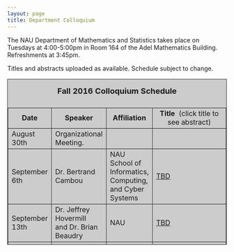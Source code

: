 ```yaml
---
layout: page
title: Department Colloquium
---
```


The NAU Department of Mathematics and Statistics takes place on Tuesdays at 4:00-5:00pm in Room 164 of the Adel Mathematics
Building. Refreshments at 3:45pm.

Titles and abstracts uploaded as available.  Schedule subject to change.  

<table width="90%" height="381" border="" align="center" bordercolor="#333333" bgcolor="#CCCCCC">
<caption>
<center>
  <p><b><font size="+1">Fall 2016 Colloquium Schedule</font></b></p>
  </center>
</caption>

<tbody>
<tr>
<td width="17%">
<center>
  <b>Date</b>
</center></td>

<td width="16%">
<center>
  <b>Speaker</b>
</center></td>

<td width="12%">
<center>
  <b>Affiliation</b>
</center></td>

<td width="55%">
<center>
  <b>Title&nbsp;</b> (click title to see abstract)
</center></td>
</tr>

<tr>
<td>August 30th</td>
<td>Organizational Meeting.</td>
<td></td>
<td></td>
</tr>

<tr>
<td>September 6th</td>
<td>Dr. Bertrand Cambou</td>
<td>NAU<br>School of Informatics, <br>Computing, <br>and Cyber Systems</td>
<td><a href="{{ site.baseurl }}/colloquium_files/cambou_090616.pdf" target="_blank">
TBD</a></td>
</tr>

<tr>
<td>September 13th</td>
<td>Dr. Jeffrey Hovermill<br>
 and Dr. Brian Beaudry</td>
<td>NAU</td>
<td><a href="{{ site.baseurl }}/colloquium_files/hovermill_091316.pdf" target="_blank">
TBD</a></td>
</tr>

<tr>
<td>September 20th</td>
<td>Dr. Fatemeh Afghah</td>
<td>NAU<br>School of Informatics, <br>Computing, <br>and Cyber Systems</td>
<td><a href="{{ site.baseurl }}/colloquium_files/afghah_092016.pdf" target="_blank">
TBD</a></td>
</tr>

<tr>
<td>September 27th</td>
<td>Dr. James W. Swift</td>
<td>NAU</td>
<td><a href="{{ site.baseurl }}/colloquium_files/swift_092716.pdf" target="_blank">
TBD</a></td>
</tr>

<tr>
<td>October 4th</td>
<td>Jeff Rushall</td>
<td></td>
<td><a href="{{ site.baseurl }}/colloquium_files/rushall_100416.pdf" target="_blank">
Sabbatical Talk</a></td>
</tr>

<tr>
<td>October 11th</td>
<td>Dr. Robert Magrath</td>
<td>
University of New Hampshire <br>
 
Director of Grad Programs <br> in Analytics and Data Science
</td>
<td><a href="{{ site.baseurl }}/colloquium_files/magrath_101116.pdf" target="_blank">
TBD</a></td>
</tr>

<tr>
<td>October 18th</td>
<td>Dr. Gumel</td>
<td></td>
<td><a href="{{ site.baseurl }}/colloquium_files/gumel_101816.pdf" target="_blank">
TBD</a></td>
</tr>

<tr>
<td>October 25th</td>
<td>Dr. Abolfazl Razi</td>
<td>NAU<br>School of Informatics, <br>Computing, <br>and Cyber Systems</td>
<td><a href="{{ site.baseurl }}/colloquium_files/razi_102516.pdf" target="_blank">
TBD</a></td>
</tr>

<tr>
<td>November 1st</td>
<td>Dr. Michael J. Falk</td>
<td>NAU</td>
<td><a href="{{ site.baseurl }}/colloquium_files/falk_110116.pdf" target="_blank">
TBD</a></td>
</tr>

<tr>
<td>November 8th</td>
<td>Dr. John M. Neuberger</td>
<td>NAU</td>
<td><a href="{{ site.baseurl }}/colloquium_files/neuberger_110816.pdf" target="_blank">
TBD</a></td>
</tr>

<tr>
<td>November 15th</td>
<td>Amy Rushall</td>
<td>NAU</td>
<td><a href="{{ site.baseurl }}/colloquium_files/rushall_111516.pdf" target="_blank">
Sabbatical Talk</a></td>
</tr>

<tr>
<td>November 22nd</td>
<td>Dr. Kathryn Bryant</td>
<td>Colorado College</td>
<td><a href="{{ site.baseurl }}/colloquium_files/bryant_112216.pdf" target="_blank">
TBD</a></td>
</tr>

<tr>
<td><strong>Monday</strong><br>November 29th</td>
<td>Dr. Kyle Peterson</td>
<td>DePaul University</td>
<td><a href="{{ site.baseurl }}/colloquium_files/petersen_112916.pdf" target="_blank">
TBD</a></td>
</tr>

<tr>
<td>December 6th</td>
<td>Reading Week</td>
<td></td>
<td></td>
</tr>

